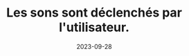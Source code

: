 ---
N: '120'
Rubrique: Images et médias
title: Les sons sont déclenchés par l'utilisateur.
detail: Les sons sont déclenchés par l'utilisateur.
categories: [" Images et médias"]
agrege: O4120-E031
opquast: '4120'
indiceebook: '31'
description: "Règle n° 031"
weight:  031
actif: '1'
layout: rules
date: 2023-09-28
tags: ["", ""]
objectif: ["", ""]
Meo: ""
Controle: ""
Auteur: ""
---